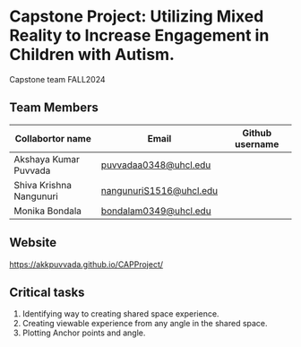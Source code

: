 # Capstone Project: Utilizing Mixed Reality to Increase Engagement in Children with Autism.
Capstone team FALL2024

## Team Members

| Collabortor name        | Email                   | Github username |
| ----------------------- | ----------------------- | --------------- |
| Akshaya Kumar Puvvada   | puvvadaa0348@uhcl.edu   |                 |
| Shiva Krishna Nangunuri | nangunuriS1516@uhcl.edu |                 |
| Monika Bondala          | bondalam0349@uhcl.edu   |                 |

## Website

https://akkpuvvada.github.io/CAPProject/

## Critical tasks

1. Identifying way to creating shared space experience.
2. Creating viewable experience from any angle in the shared space.
3. Plotting Anchor points and angle.